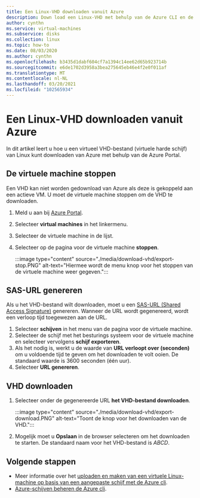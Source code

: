 ```yaml
---
title: Een Linux-VHD downloaden vanuit Azure
description: Down load een Linux-VHD met behulp van de Azure CLI en de Azure Portal.
author: cynthn
ms.service: virtual-machines
ms.subservice: disks
ms.collection: linux
ms.topic: how-to
ms.date: 08/03/2020
ms.author: cynthn
ms.openlocfilehash: b3435d1dabf604cf7a1394c14ee62d65b923714b
ms.sourcegitcommit: e6de1702d3958a3bea275645eb46e4f2e0f011af
ms.translationtype: MT
ms.contentlocale: nl-NL
ms.lasthandoff: 03/20/2021
ms.locfileid: "102565934"
---
```

# <a name="download-a-linux-vhd-from-azure"></a>Een Linux-VHD downloaden vanuit Azure

In dit artikel leert u hoe u een virtueel VHD-bestand (virtuele harde schijf) van Linux kunt downloaden van Azure met behulp van de Azure Portal. 

## <a name="stop-the-vm"></a>De virtuele machine stoppen

Een VHD kan niet worden gedownload van Azure als deze is gekoppeld aan een actieve VM. U moet de virtuele machine stoppen om de VHD te downloaden. 

1.  Meld u aan bij [Azure Portal](https://portal.azure.com/).
2.  Selecteer **virtual machines** in het linkermenu.
3.  Selecteer de virtuele machine in de lijst.
4.  Selecteer op de pagina voor de virtuele machine **stoppen**.

    :::image type="content" source="./media/download-vhd/export-stop.PNG" alt-text="Hiermee wordt de menu knop voor het stoppen van de virtuele machine weer gegeven.":::

## <a name="generate-sas-url"></a>SAS-URL genereren

Als u het VHD-bestand wilt downloaden, moet u een [SAS-URL (Shared Access Signature)](../../storage/common/storage-sas-overview.md?toc=/azure/virtual-machines/windows/toc.json) genereren. Wanneer de URL wordt gegenereerd, wordt een verloop tijd toegewezen aan de URL.

1. Selecteer **schijven** in het menu van de pagina voor de virtuele machine.
2. Selecteer de schijf met het besturings systeem voor de virtuele machine en selecteer vervolgens **schijf exporteren**.
1. Als het nodig is, werkt u de waarde van **URL verloopt over (seconden)** om u voldoende tijd te geven om het downloaden te volt ooien. De standaard waarde is 3600 seconden (één uur).
3. Selecteer **URL genereren**.
 
      
## <a name="download-vhd"></a>VHD downloaden

1.  Selecteer onder de gegenereerde URL **het VHD-bestand downloaden**.

    :::image type="content" source="./media/download-vhd/export-download.PNG" alt-text="Toont de knop voor het downloaden van de VHD.":::

2.  Mogelijk moet u **Opslaan** in de browser selecteren om het downloaden te starten. De standaard naam voor het VHD-bestand is *ABCD*.

## <a name="next-steps"></a>Volgende stappen

- Meer informatie over het [uploaden en maken van een virtuele Linux-machine op basis van een aangepaste schijf met de Azure cli](upload-vhd.md). 
- [Azure-schijven beheren de Azure cli](tutorial-manage-disks.md).
